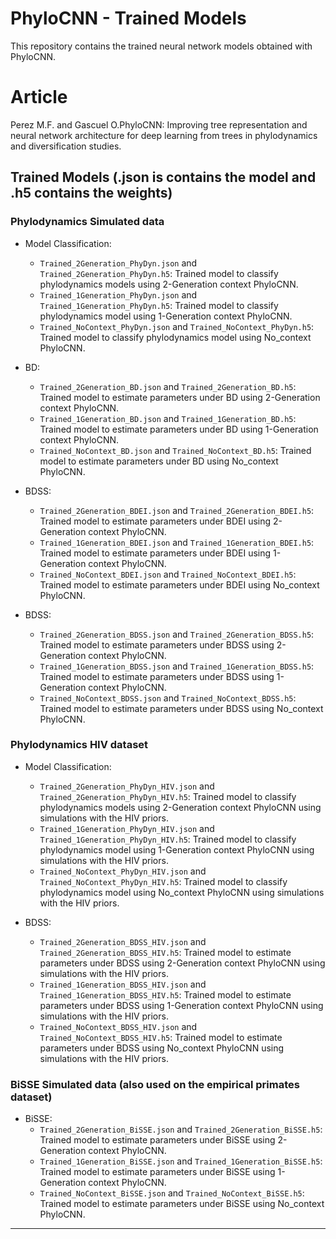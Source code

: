 # PhyloCNN - Trained Models

This repository contains the trained neural network models obtained with PhyloCNN.

# Article
Perez M.F. and Gascuel O.PhyloCNN: Improving tree representation and neural network architecture for deep learning from trees in phylodynamics and diversification studies.


## **Trained Models (.json is contains the model and .h5 contains the weights)**

### **Phylodynamics Simulated data**
- Model Classification:
    - `Trained_2Generation_PhyDyn.json` and `Trained_2Generation_PhyDyn.h5`: Trained model to classify phylodynamics models using 2-Generation context PhyloCNN.
    - `Trained_1Generation_PhyDyn.json` and `Trained_1Generation_PhyDyn.h5`: Trained model to classify phylodynamics model using 1-Generation context PhyloCNN.
    - `Trained_NoContext_PhyDyn.json` and `Trained_NoContext_PhyDyn.h5`: Trained model to classify phylodynamics model using No_context PhyloCNN.

- BD:
    - `Trained_2Generation_BD.json` and `Trained_2Generation_BD.h5`: Trained model to estimate parameters under BD using 2-Generation context PhyloCNN.
    - `Trained_1Generation_BD.json` and `Trained_1Generation_BD.h5`: Trained model to estimate parameters under BD using 1-Generation context PhyloCNN.
    - `Trained_NoContext_BD.json` and `Trained_NoContext_BD.h5`: Trained model to estimate parameters under BD using No_context PhyloCNN.

- BDSS:
    - `Trained_2Generation_BDEI.json` and `Trained_2Generation_BDEI.h5`: Trained model to estimate parameters under BDEI using 2-Generation context PhyloCNN.
    - `Trained_1Generation_BDEI.json` and `Trained_1Generation_BDEI.h5`: Trained model to estimate parameters under BDEI using 1-Generation context PhyloCNN.
    - `Trained_NoContext_BDEI.json` and `Trained_NoContext_BDEI.h5`: Trained model to estimate parameters under BDEI using No_context PhyloCNN.

- BDSS:
    - `Trained_2Generation_BDSS.json` and `Trained_2Generation_BDSS.h5`: Trained model to estimate parameters under BDSS using 2-Generation context PhyloCNN.
    - `Trained_1Generation_BDSS.json` and `Trained_1Generation_BDSS.h5`: Trained model to estimate parameters under BDSS using 1-Generation context PhyloCNN.
    - `Trained_NoContext_BDSS.json` and `Trained_NoContext_BDSS.h5`: Trained model to estimate parameters under BDSS using No_context PhyloCNN.

### **Phylodynamics HIV dataset**
- Model Classification:
    - `Trained_2Generation_PhyDyn_HIV.json` and `Trained_2Generation_PhyDyn_HIV.h5`: Trained model to classify phylodynamics models using 2-Generation context PhyloCNN using simulations with the HIV priors.
    - `Trained_1Generation_PhyDyn_HIV.json` and `Trained_1Generation_PhyDyn_HIV.h5`: Trained model to classify phylodynamics model using 1-Generation context PhyloCNN using simulations with the HIV priors.
    - `Trained_NoContext_PhyDyn_HIV.json` and `Trained_NoContext_PhyDyn_HIV.h5`: Trained model to classify phylodynamics model using No_context PhyloCNN using simulations with the HIV priors.

- BDSS:
    - `Trained_2Generation_BDSS_HIV.json` and `Trained_2Generation_BDSS_HIV.h5`: Trained model to estimate parameters under BDSS using 2-Generation context PhyloCNN using simulations with the HIV priors.
    - `Trained_1Generation_BDSS_HIV.json` and `Trained_1Generation_BDSS_HIV.h5`: Trained model to estimate parameters under BDSS using 1-Generation context PhyloCNN using simulations with the HIV priors.
    - `Trained_NoContext_BDSS_HIV.json` and `Trained_NoContext_BDSS_HIV.h5`: Trained model to estimate parameters under BDSS using No_context PhyloCNN using simulations with the HIV priors.


### **BiSSE Simulated data (also used on the empirical primates dataset)**

- BiSSE:
    - `Trained_2Generation_BiSSE.json` and `Trained_2Generation_BiSSE.h5`: Trained model to estimate parameters under BiSSE using 2-Generation context PhyloCNN.
    - `Trained_1Generation_BiSSE.json` and `Trained_1Generation_BiSSE.h5`: Trained model to estimate parameters under BiSSE using 1-Generation context PhyloCNN.
    - `Trained_NoContext_BiSSE.json` and `Trained_NoContext_BiSSE.h5`: Trained model to estimate parameters under BiSSE using No_context PhyloCNN.

---
